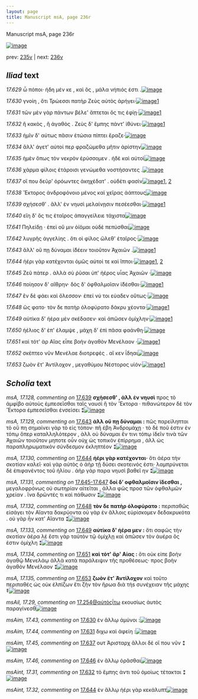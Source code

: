 ```yaml
---
layout: page
title: Manuscript msA, page 236r
---
```


Manuscript msA, page 236r

[![image](http://www.homermultitext.org/iipsrv?OBJ=IIP,1.0&FIF=/project/homer/pyramidal/deepzoom/hmt/vaimg/2017a/VA236RN_0407.tif&WID=100&CVT=JPEG)](http://www.homermultitext.org/ict2/?urn=urn:cite2:hmt:vaimg.2017a:VA236RN_0407)

prev:  [235v](../235v/) | next:  [236v](../236v/)

## *Iliad* text

*17.629* <a id="17.629"/> ὦ πόποι· ήδη μέν κε , καὶ ὃς , μάλα νήπιός ἐστι .[![image](http://www.homermultitext.org/iipsrv?OBJ=IIP,1.0&FIF=/project/homer/pyramidal/deepzoom/hmt/vaimg/2017a/VA236RN_0407.tif&RGN=0.181,0.1923,0.427,0.0293&WID=1000&CVT=JPEG)](http://www.homermultitext.org/ict2/?urn=urn:cite2:hmt:vaimg.2017a:VA236RN_0407@0.181,0.1923,0.427,0.0293)

*17.630* <a id="17.630"/> γνοίη , ὅτι Τρώεσσι πατὴρ Ζεὺς αὐτὸς ἀρήγει·[![image](http://www.homermultitext.org/iipsrv?OBJ=IIP,1.0&FIF=/project/homer/pyramidal/deepzoom/hmt/vaimg/2017a/VA236RN_0407.tif&RGN=0.182,0.2141,0.393,0.0293&WID=1000&CVT=JPEG)](http://www.homermultitext.org/ict2/?urn=urn:cite2:hmt:vaimg.2017a:VA236RN_0407@0.182,0.2141,0.393,0.0293)[1](#msAim_17.43)

*17.631* <a id="17.631"/> τῶν μὲν γὰρ πάντων βέλε' ἅπτεται ὅς τις ἐφίῃ·[![image](http://www.homermultitext.org/iipsrv?OBJ=IIP,1.0&FIF=/project/homer/pyramidal/deepzoom/hmt/vaimg/2017a/VA236RN_0407.tif&RGN=0.182,0.2141,0.393,0.0293&WID=1000&CVT=JPEG)](http://www.homermultitext.org/ict2/?urn=urn:cite2:hmt:vaimg.2017a:VA236RN_0407@0.182,0.2141,0.393,0.0293)[1](#msAim_17.44)

*17.632* <a id="17.632"/> ἢ κακὸς , ἢ ἀγαθὸς . Ζεὺς δ' ἔμπης πάντ' ἰ̈θύνει·[![image](http://www.homermultitext.org/iipsrv?OBJ=IIP,1.0&FIF=/project/homer/pyramidal/deepzoom/hmt/vaimg/2017a/VA236RN_0407.tif&RGN=0.184,0.2554,0.411,0.0263&WID=1000&CVT=JPEG)](http://www.homermultitext.org/ict2/?urn=urn:cite2:hmt:vaimg.2017a:VA236RN_0407@0.184,0.2554,0.411,0.0263)[1](#msAint_17.31)

*17.633* <a id="17.633"/> ἡμῖν δ' αύτως πᾶσιν ἐτώσια πίπτει ἔραζε·[![image](http://www.homermultitext.org/iipsrv?OBJ=IIP,1.0&FIF=/project/homer/pyramidal/deepzoom/hmt/vaimg/2017a/VA236RN_0407.tif&RGN=0.183,0.2765,0.381,0.0225&WID=1000&CVT=JPEG)](http://www.homermultitext.org/ict2/?urn=urn:cite2:hmt:vaimg.2017a:VA236RN_0407@0.183,0.2765,0.381,0.0225)

*17.634* <a id="17.634"/> ἂλλ' άγετ' αὐτοί περ φραζώμεθα μῆτιν ἀρίστην[![image](http://www.homermultitext.org/iipsrv?OBJ=IIP,1.0&FIF=/project/homer/pyramidal/deepzoom/hmt/vaimg/2017a/VA236RN_0407.tif&RGN=0.186,0.293,0.397,0.024&WID=1000&CVT=JPEG)](http://www.homermultitext.org/ict2/?urn=urn:cite2:hmt:vaimg.2017a:VA236RN_0407@0.186,0.293,0.397,0.024)

*17.635* <a id="17.635"/> ἠμὲν ὅπως τὸν νεκρὸν ἐρύσσομεν . ἠδὲ καὶ αὐτοὶ[![image](http://www.homermultitext.org/iipsrv?OBJ=IIP,1.0&FIF=/project/homer/pyramidal/deepzoom/hmt/vaimg/2017a/VA236RN_0407.tif&RGN=0.186,0.3133,0.403,0.0233&WID=1000&CVT=JPEG)](http://www.homermultitext.org/ict2/?urn=urn:cite2:hmt:vaimg.2017a:VA236RN_0407@0.186,0.3133,0.403,0.0233)

*17.636* <a id="17.636"/> χάρμα φίλοις ἑτάροισι γενώμεθα νοστήσαντες .[![image](http://www.homermultitext.org/iipsrv?OBJ=IIP,1.0&FIF=/project/homer/pyramidal/deepzoom/hmt/vaimg/2017a/VA236RN_0407.tif&RGN=0.177,0.3328,0.413,0.024&WID=1000&CVT=JPEG)](http://www.homermultitext.org/ict2/?urn=urn:cite2:hmt:vaimg.2017a:VA236RN_0407@0.177,0.3328,0.413,0.024)

*17.637* <a id="17.637"/> οἵ που δεῦρ' ὁρόωντες ἀκηχέδατ' . οὐδέτι φασὶν[![image](http://www.homermultitext.org/iipsrv?OBJ=IIP,1.0&FIF=/project/homer/pyramidal/deepzoom/hmt/vaimg/2017a/VA236RN_0407.tif&RGN=0.185,0.3531,0.406,0.024&WID=1000&CVT=JPEG)](http://www.homermultitext.org/ict2/?urn=urn:cite2:hmt:vaimg.2017a:VA236RN_0407@0.185,0.3531,0.406,0.024)[1](#msAil_17.32), [2](#msAim_17.45)

*17.638* <a id="17.638"/> Ἕκτορος ἀνδροφόνοιο μένος καὶ χεῖρας ἀάπτους[![image](http://www.homermultitext.org/iipsrv?OBJ=IIP,1.0&FIF=/project/homer/pyramidal/deepzoom/hmt/vaimg/2017a/VA236RN_0407.tif&RGN=0.183,0.3704,0.415,0.0263&WID=1000&CVT=JPEG)](http://www.homermultitext.org/ict2/?urn=urn:cite2:hmt:vaimg.2017a:VA236RN_0407@0.183,0.3704,0.415,0.0263)

*17.639* <a id="17.639"/> σχήσεσθ' . ἂλλ' ἐν νηυσὶ μελαίνῃσιν πεσέεσθαι·[![image](http://www.homermultitext.org/iipsrv?OBJ=IIP,1.0&FIF=/project/homer/pyramidal/deepzoom/hmt/vaimg/2017a/VA236RN_0407.tif&RGN=0.181,0.3914,0.396,0.0248&WID=1000&CVT=JPEG)](http://www.homermultitext.org/ict2/?urn=urn:cite2:hmt:vaimg.2017a:VA236RN_0407@0.181,0.3914,0.396,0.0248)[1](#msA_17.128)

*17.640* <a id="17.640"/> εἴη δ' ὅς τις ἑταῖρος ἀπαγγείλειε τάχιστα[![image](http://www.homermultitext.org/iipsrv?OBJ=IIP,1.0&FIF=/project/homer/pyramidal/deepzoom/hmt/vaimg/2017a/VA236RN_0407.tif&RGN=0.183,0.4102,0.362,0.024&WID=1000&CVT=JPEG)](http://www.homermultitext.org/ict2/?urn=urn:cite2:hmt:vaimg.2017a:VA236RN_0407@0.183,0.4102,0.362,0.024)

*17.641* <a id="17.641"/> Πηλείδῃ · ἐπεὶ οὔ μιν ὀί̈ομαι οὐδὲ πεπύσθαι[![image](http://www.homermultitext.org/iipsrv?OBJ=IIP,1.0&FIF=/project/homer/pyramidal/deepzoom/hmt/vaimg/2017a/VA236RN_0407.tif&RGN=0.18,0.429,0.371,0.024&WID=1000&CVT=JPEG)](http://www.homermultitext.org/ict2/?urn=urn:cite2:hmt:vaimg.2017a:VA236RN_0407@0.18,0.429,0.371,0.024)

*17.642* <a id="17.642"/> λυγρῆς ἀγγελίης . ὅτι οἱ φίλος ὤλεθ' ἑταῖρος·[![image](http://www.homermultitext.org/iipsrv?OBJ=IIP,1.0&FIF=/project/homer/pyramidal/deepzoom/hmt/vaimg/2017a/VA236RN_0407.tif&RGN=0.18,0.4478,0.382,0.0225&WID=1000&CVT=JPEG)](http://www.homermultitext.org/ict2/?urn=urn:cite2:hmt:vaimg.2017a:VA236RN_0407@0.18,0.4478,0.382,0.0225)

*17.643* <a id="17.643"/> ἂλλ' οὔ πῃ δύναμαι ἰ̈δέειν τοιοῦτον Ἀχαιῶν .[![image](http://www.homermultitext.org/iipsrv?OBJ=IIP,1.0&FIF=/project/homer/pyramidal/deepzoom/hmt/vaimg/2017a/VA236RN_0407.tif&RGN=0.179,0.4666,0.371,0.0225&WID=1000&CVT=JPEG)](http://www.homermultitext.org/ict2/?urn=urn:cite2:hmt:vaimg.2017a:VA236RN_0407@0.179,0.4666,0.371,0.0225)[1](#msA_17.129)

*17.644* <a id="17.644"/> ἠέρι γὰρ κατέχονται ὁμῶς αὐτοί τε καὶ ἵπποι·[![image](http://www.homermultitext.org/iipsrv?OBJ=IIP,1.0&FIF=/project/homer/pyramidal/deepzoom/hmt/vaimg/2017a/VA236RN_0407.tif&RGN=0.18,0.4838,0.376,0.0248&WID=1000&CVT=JPEG)](http://www.homermultitext.org/ict2/?urn=urn:cite2:hmt:vaimg.2017a:VA236RN_0407@0.18,0.4838,0.376,0.0248)[1](#msAint_17.32), [2](#msA_17.130)

*17.645* <a id="17.645"/> Ζεῦ πάτερ . ἀλλὰ σὺ ῥῦσαι ὑπ' ἠέρος υἷας Ἀχαιῶν ·[![image](http://www.homermultitext.org/iipsrv?OBJ=IIP,1.0&FIF=/project/homer/pyramidal/deepzoom/hmt/vaimg/2017a/VA236RN_0407.tif&RGN=0.178,0.5034,0.396,0.0255&WID=1000&CVT=JPEG)](http://www.homermultitext.org/ict2/?urn=urn:cite2:hmt:vaimg.2017a:VA236RN_0407@0.178,0.5034,0.396,0.0255)

*17.646* <a id="17.646"/> ποίησον δ' αἴθρην· δὸς δ' ὀφθαλμοῖσιν ἰ̈δέσθαι·[![image](http://www.homermultitext.org/iipsrv?OBJ=IIP,1.0&FIF=/project/homer/pyramidal/deepzoom/hmt/vaimg/2017a/VA236RN_0407.tif&RGN=0.176,0.5222,0.396,0.024&WID=1000&CVT=JPEG)](http://www.homermultitext.org/ict2/?urn=urn:cite2:hmt:vaimg.2017a:VA236RN_0407@0.176,0.5222,0.396,0.024)[1](#msAim_17.46)

*17.647* <a id="17.647"/> ἒν δὲ φάει καὶ ὄλεσσον· ἐπεί νύ τοι εύαδεν οὕτως·[![image](http://www.homermultitext.org/iipsrv?OBJ=IIP,1.0&FIF=/project/homer/pyramidal/deepzoom/hmt/vaimg/2017a/VA236RN_0407.tif&RGN=0.177,0.5387,0.387,0.0225&WID=1000&CVT=JPEG)](http://www.homermultitext.org/ict2/?urn=urn:cite2:hmt:vaimg.2017a:VA236RN_0407@0.177,0.5387,0.387,0.0225)

*17.648* <a id="17.648"/> ὣς φατο· τὸν δε πατὴρ ὀλοφύρατο δάκρυ χέοντα·[![image](http://www.homermultitext.org/iipsrv?OBJ=IIP,1.0&FIF=/project/homer/pyramidal/deepzoom/hmt/vaimg/2017a/VA236RN_0407.tif&RGN=0.176,0.559,0.405,0.0248&WID=1000&CVT=JPEG)](http://www.homermultitext.org/ict2/?urn=urn:cite2:hmt:vaimg.2017a:VA236RN_0407@0.176,0.559,0.405,0.0248)[1](#msA_17.132)

*17.649* <a id="17.649"/> αὐτίκα δ' ἠέρα μὲν σκέδασεν· καὶ ἀπῶσεν ὀμίχλην·[![image](http://www.homermultitext.org/iipsrv?OBJ=IIP,1.0&FIF=/project/homer/pyramidal/deepzoom/hmt/vaimg/2017a/VA236RN_0407.tif&RGN=0.176,0.5793,0.419,0.021&WID=1000&CVT=JPEG)](http://www.homermultitext.org/ict2/?urn=urn:cite2:hmt:vaimg.2017a:VA236RN_0407@0.176,0.5793,0.419,0.021)[1](#msA_17.133)

*17.650* <a id="17.650"/> ἠέλιος δ' ἐπ' έλαμψε , μάχη δ' ἐπὶ πᾶσα φαάνθη·[![image](http://www.homermultitext.org/iipsrv?OBJ=IIP,1.0&FIF=/project/homer/pyramidal/deepzoom/hmt/vaimg/2017a/VA236RN_0407.tif&RGN=0.172,0.598,0.419,0.021&WID=1000&CVT=JPEG)](http://www.homermultitext.org/ict2/?urn=urn:cite2:hmt:vaimg.2017a:VA236RN_0407@0.172,0.598,0.419,0.021)

*17.651* <a id="17.651"/> καὶ τότ' ὰρ Αἴας εἶπε βοὴν ἀγαθὸν Μενέλαον ·[![image](http://www.homermultitext.org/iipsrv?OBJ=IIP,1.0&FIF=/project/homer/pyramidal/deepzoom/hmt/vaimg/2017a/VA236RN_0407.tif&RGN=0.174,0.6161,0.419,0.0218&WID=1000&CVT=JPEG)](http://www.homermultitext.org/ict2/?urn=urn:cite2:hmt:vaimg.2017a:VA236RN_0407@0.174,0.6161,0.419,0.0218)[1](#msA_17.134)

*17.652* <a id="17.652"/> σκέπτεο νῦν Μενέλαε διοτρεφὲς . αἴ κεν ΐδηαι[![image](http://www.homermultitext.org/iipsrv?OBJ=IIP,1.0&FIF=/project/homer/pyramidal/deepzoom/hmt/vaimg/2017a/VA236RN_0407.tif&RGN=0.173,0.6349,0.406,0.0225&WID=1000&CVT=JPEG)](http://www.homermultitext.org/ict2/?urn=urn:cite2:hmt:vaimg.2017a:VA236RN_0407@0.173,0.6349,0.406,0.0225)

*17.653* <a id="17.653"/> ζωὸν ἔτ' Ἀντίλοχον , μεγαθύμου Νέστορος υἱόν·[![image](http://www.homermultitext.org/iipsrv?OBJ=IIP,1.0&FIF=/project/homer/pyramidal/deepzoom/hmt/vaimg/2017a/VA236RN_0407.tif&RGN=0.172,0.6551,0.406,0.027&WID=1000&CVT=JPEG)](http://www.homermultitext.org/ict2/?urn=urn:cite2:hmt:vaimg.2017a:VA236RN_0407@0.172,0.6551,0.406,0.027)[1](#msA_17.135)

## *Scholia* text

*msA, 17.128, commenting on* [17.639](#17.639)  <a id="msA_17.128"/> **σχήσεσθ' , ἀλλ ἐν νηυσὶ** προς τὸ ἀμφίβο αὐτοὺς ἐμπεσεῖσθαι ταῖς ναυσὶ ἢ τὸν Ἕκτορα · πιθανώτερον δὲ τὸν Ἕκτορα ἐμπεσεῖσθαι ἐνσείσει ⁑[![image](http://www.homermultitext.org/iipsrv?OBJ=IIP,1.0&FIF=/project/homer/pyramidal/deepzoom/hmt/vaimg/2017a/VA236RN_0407.tif&RGN=0.592,0.3877,0.216,0.0526&WID=1000&CVT=JPEG)](http://www.homermultitext.org/ict2/?urn=urn:cite2:hmt:vaimg.2017a:VA236RN_0407@0.592,0.3877,0.216,0.0526)

*msA, 17.129, commenting on* [17.643](#17.643)  <a id="msA_17.129"/> **ἀλλ οὔ πῃ δύναμαι :** πῶς παρείληπται τὸ οὕ πη σημαίνει γὰρ τὸ εἰς τόπον· πῆ έβη Ἀνδρομάχῃ · τὸ δὲ ποῦ ἐστιν ἐν τόπῳ ὅπερ καταλληλότερον , ἀλλ οὐ δύναμαι ἔν τινι τόπῳ ἰδεῖν τινὰ τῶν Ἀχαιῶν τοιοῦτον μηποτε οὖν οὐχ ὡς τοπικὸν ἐπίρρημα , ἀλλ ὡς παραπληρωματικὸν σύνδεσμον ἐκληπτέον ⁑[![image](http://www.homermultitext.org/iipsrv?OBJ=IIP,1.0&FIF=/project/homer/pyramidal/deepzoom/hmt/vaimg/2017a/VA236RN_0407.tif&RGN=0.579,0.435,0.232,0.0999&WID=1000&CVT=JPEG)](http://www.homermultitext.org/ict2/?urn=urn:cite2:hmt:vaimg.2017a:VA236RN_0407@0.579,0.435,0.232,0.0999)

*msA, 17.130, commenting on* [17.644](#17.644)  <a id="msA_17.130"/> **ἡέρι γὰρ κατέχονται·** ὅτι ἀέρα τὴν σκοτίαν καλεῖ· καὶ γὰρ αὐτὸς ὁ ἀὴρ τῇ δύσει σκοτεινός ἐστι· λαμπρύνεται δὲ ἐπιφανέντος τοῦ ἡλίου . ἀὴρ γὰρ παρα νηυσὶ βαθεῖ ην ⁑[![image](http://www.homermultitext.org/iipsrv?OBJ=IIP,1.0&FIF=/project/homer/pyramidal/deepzoom/hmt/vaimg/2017a/VA236RN_0407.tif&RGN=0.589,0.5327,0.226,0.0616&WID=1000&CVT=JPEG)](http://www.homermultitext.org/ict2/?urn=urn:cite2:hmt:vaimg.2017a:VA236RN_0407@0.589,0.5327,0.226,0.0616)

*msA, 17.131, commenting on* [17.645-17.647](#17.645-17.647)  <a id="msA_17.131"/> **δοὶ δ’ οφθαλμοῖσιν ϊδεσθαι ,** μεγαλοφρόνως οὐ σωτηρίαν αἰτεῖται , ἀλλα φῶς προσ τῶν ὀφθαλμῶν χρείαν . ἵνα δρῶντές τι καὶ πάθωσιν ⁑[![image](http://www.homermultitext.org/iipsrv?OBJ=IIP,1.0&FIF=/project/homer/pyramidal/deepzoom/hmt/vaimg/2017a/VA236RN_0407.tif&RGN=0.599,0.5913,0.215,0.0563&WID=1000&CVT=JPEG)](http://www.homermultitext.org/ict2/?urn=urn:cite2:hmt:vaimg.2017a:VA236RN_0407@0.599,0.5913,0.215,0.0563)

*msA, 17.132, commenting on* [17.648](#17.648)  <a id="msA_17.132"/> **τὸν δε πατὴρ ὀλοφύρατο :** περιπαθῶς εἰσάγει τὸν Αἴαντα δακρύοντα οὐ γὰρ ἐν ἄλλοις εὑρίσκομεν δεδακρυκότα . οὐ γὰρ ἦν κατ' Αἴαντα ⁑[![image](http://www.homermultitext.org/iipsrv?OBJ=IIP,1.0&FIF=/project/homer/pyramidal/deepzoom/hmt/vaimg/2017a/VA236RN_0407.tif&RGN=0.175,0.6446,0.633,0.0586&WID=1000&CVT=JPEG)](http://www.homermultitext.org/ict2/?urn=urn:cite2:hmt:vaimg.2017a:VA236RN_0407@0.175,0.6446,0.633,0.0586)

*msA, 17.133, commenting on* [17.649](#17.649)  <a id="msA_17.133"/> **αὐτίκα δ' ἠέρα μεν :** ὅτι σαφῶς τὴν σκοτίαν ἀέρα λέ ἔστι γὰρ ταὐτὸν τῷ ὁμίχλῃ καὶ ἀπῶσεν τὸν ἀυέρα ὅς ἐστιν ὁμίχλη ⁑[![image](http://www.homermultitext.org/iipsrv?OBJ=IIP,1.0&FIF=/project/homer/pyramidal/deepzoom/hmt/vaimg/2017a/VA236RN_0407.tif&RGN=0.176,0.6822,0.626,0.0338&WID=1000&CVT=JPEG)](http://www.homermultitext.org/ict2/?urn=urn:cite2:hmt:vaimg.2017a:VA236RN_0407@0.176,0.6822,0.626,0.0338)

*msA, 17.134, commenting on* [17.651](#17.651)  <a id="msA_17.134"/> **καὶ τότ' ἄρ' Αίας :** ὅτι οὐκ εἰπε βοὴν ἀγαθῷ Μενελάῳ ἀλλὰ κατὰ παράλειψιν τῆς προθέσεως· προς βοὴν ἀγαθὸν Μενέλαον ⁑[![image](http://www.homermultitext.org/iipsrv?OBJ=IIP,1.0&FIF=/project/homer/pyramidal/deepzoom/hmt/vaimg/2017a/VA236RN_0407.tif&RGN=0.178,0.6987,0.631,0.0323&WID=1000&CVT=JPEG)](http://www.homermultitext.org/ict2/?urn=urn:cite2:hmt:vaimg.2017a:VA236RN_0407@0.178,0.6987,0.631,0.0323)

*msA, 17.135, commenting on* [17.653](#17.653)  <a id="msA_17.135"/> **ζωὸν ἔτ' Ἀντὶλοχον** καὶ τοῦτο περιπαθές ὡς οὐκ ἐλπίζων ἔτι ζῆν τὸν ἥρωα διὰ τὴs συνέχειαν τῆς μάχης ‡[![image](http://www.homermultitext.org/iipsrv?OBJ=IIP,1.0&FIF=/project/homer/pyramidal/deepzoom/hmt/vaimg/2017a/VA236RN_0407.tif&RGN=0.169,0.725,0.643,0.0225&WID=1000&CVT=JPEG)](http://www.homermultitext.org/ict2/?urn=urn:cite2:hmt:vaimg.2017a:VA236RN_0407@0.169,0.725,0.643,0.0225)

*msAil, 17.29, commenting on* [17.254@αὐτὸςΐτω](#17.254@αὐτὸςΐτω)  <a id="msAil_17.29"/> εκουσίως ἀυτὸς παραγίνεσθ[![image](http://www.homermultitext.org/iipsrv?OBJ=IIP,1.0&FIF=/project/homer/pyramidal/deepzoom/hmt/vaimg/2017a/VA236RN_0407.tif&RGN=0.398,0.3501,0.094,0.0158&WID=1000&CVT=JPEG)](http://www.homermultitext.org/ict2/?urn=urn:cite2:hmt:vaimg.2017a:VA236RN_0407@0.398,0.3501,0.094,0.0158)

*msAim, 17.43, commenting on* [17.630](#17.630)  <a id="msAim_17.43"/> ἐν ἄλλῳ ἀμύνοι :[![image](http://www.homermultitext.org/iipsrv?OBJ=IIP,1.0&FIF=/project/homer/pyramidal/deepzoom/hmt/vaimg/2017a/VA236RN_0407.tif&RGN=0.571,0.2224,0.071,0.0233&WID=1000&CVT=JPEG)](http://www.homermultitext.org/ict2/?urn=urn:cite2:hmt:vaimg.2017a:VA236RN_0407@0.571,0.2224,0.071,0.0233)

*msAim, 17.44, commenting on* [17.631](#17.631)  <a id="msAim_17.44"/> διχω καὶ ἀφείη :[![image](http://www.homermultitext.org/iipsrv?OBJ=IIP,1.0&FIF=/project/homer/pyramidal/deepzoom/hmt/vaimg/2017a/VA236RN_0407.tif&RGN=0.591,0.2434,0.058,0.0188&WID=1000&CVT=JPEG)](http://www.homermultitext.org/ict2/?urn=urn:cite2:hmt:vaimg.2017a:VA236RN_0407@0.591,0.2434,0.058,0.0188)

*msAim, 17.45, commenting on* [17.637](#17.637)  <a id="msAim_17.45"/> ουτ Ἀρισταρχ ἄλλοι δὲ οἵ που νῦν ⁑[![image](http://www.homermultitext.org/iipsrv?OBJ=IIP,1.0&FIF=/project/homer/pyramidal/deepzoom/hmt/vaimg/2017a/VA236RN_0407.tif&RGN=0.587,0.3509,0.069,0.0323&WID=1000&CVT=JPEG)](http://www.homermultitext.org/ict2/?urn=urn:cite2:hmt:vaimg.2017a:VA236RN_0407@0.587,0.3509,0.069,0.0323)

*msAim, 17.46, commenting on* [17.646](#17.646)  <a id="msAim_17.46"/> ἐν ἄλλῳ ὁρᾶσθαι[![image](http://www.homermultitext.org/iipsrv?OBJ=IIP,1.0&FIF=/project/homer/pyramidal/deepzoom/hmt/vaimg/2017a/VA236RN_0407.tif&RGN=0.564,0.5259,0.031,0.0248&WID=1000&CVT=JPEG)](http://www.homermultitext.org/ict2/?urn=urn:cite2:hmt:vaimg.2017a:VA236RN_0407@0.564,0.5259,0.031,0.0248)

*msAint, 17.31, commenting on* [17.632](#17.632)  <a id="msAint_17.31"/> τὸ ἔμπης ἀντι τοῦ ὁμοίως τέτακται ⁑[![image](http://www.homermultitext.org/iipsrv?OBJ=IIP,1.0&FIF=/project/homer/pyramidal/deepzoom/hmt/vaimg/2017a/VA236RN_0407.tif&RGN=0.125,0.2517,0.067,0.0533&WID=1000&CVT=JPEG)](http://www.homermultitext.org/ict2/?urn=urn:cite2:hmt:vaimg.2017a:VA236RN_0407@0.125,0.2517,0.067,0.0533)

*msAint, 17.32, commenting on* [17.644](#17.644)  <a id="msAint_17.32"/> ἐν ἄλλῳ ἠέρι γὰρ κεκάλυπτ[![image](http://www.homermultitext.org/iipsrv?OBJ=IIP,1.0&FIF=/project/homer/pyramidal/deepzoom/hmt/vaimg/2017a/VA236RN_0407.tif&RGN=0.11,0.4756,0.072,0.0323&WID=1000&CVT=JPEG)](http://www.homermultitext.org/ict2/?urn=urn:cite2:hmt:vaimg.2017a:VA236RN_0407@0.11,0.4756,0.072,0.0323)